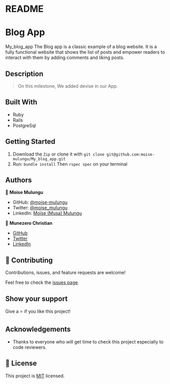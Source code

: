 # README

# Blog App

My_blog_app
The Blog app is a classic example of a blog website. It is a fully functional website that shows the list of posts and empower readers to interact with them by adding comments and liking posts.


## Description

> On this milestone,    We added devise in our App.

## Built With

- Ruby
- Rails
- PostgreSql

## Getting Started

1. Download the `Zip` or clone it with `git clone git@github.com:moise-mulungu/My_blog_app.git`
3. Run: `bundle install` Then `rspec spec` on your terminal

## Authors

👤 **Moise Mulungu**

- GitHub: [@moise-mulungu](https://github.com/moise-mulungu)
- Twitter: [@moise_mulungu](https://twitter.com/moise_mulungu)
- LinkedIn: [Moïse (Musa) Mulungu](https://www.linkedin.com/in/moisemulungu/)

👤 **Munezero Christian**

- [GitHub](https://github.com/kaitcham)
- [Twitter](https://twitter.com/kaitcham)
- [LinkedIn](https://www.linkedin.com/in/kaitcham/)

## 🤝 Contributing

Contributions, issues, and feature requests are welcome!

Feel free to check the [issues page](https://github.com/moise-mulungu/My_blog_app/issues).

## Show your support

Give a ⭐️ if you like this project!

## Acknowledgements

- Thanks to everyone who will get time to check this project especially to code reviewers.

## 📝 License

This project is [MIT](./MIT.md) licensed.

